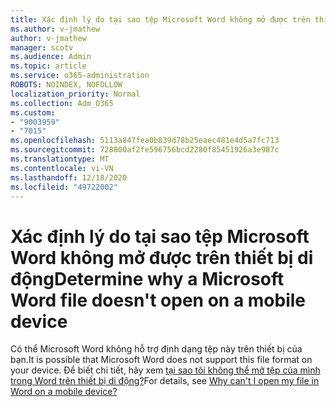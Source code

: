 ```yaml
---
title: Xác định lý do tại sao tệp Microsoft Word không mở được trên thiết bị di động
ms.author: v-jmathew
author: v-jmathew
manager: scotv
ms.audience: Admin
ms.topic: article
ms.service: o365-administration
ROBOTS: NOINDEX, NOFOLLOW
localization_priority: Normal
ms.collection: Adm_O365
ms.custom:
- "9003959"
- "7015"
ms.openlocfilehash: 5113a847fea0b839d78b25eaec481e4d5a7fc713
ms.sourcegitcommit: 728800af2fe596756bcd2280f85451926a3e987c
ms.translationtype: MT
ms.contentlocale: vi-VN
ms.lasthandoff: 12/18/2020
ms.locfileid: "49722002"
---
```

# <a name="determine-why-a-microsoft-word-file-doesnt-open-on-a-mobile-device"></a><span data-ttu-id="789ea-102">Xác định lý do tại sao tệp Microsoft Word không mở được trên thiết bị di động</span><span class="sxs-lookup"><span data-stu-id="789ea-102">Determine why a Microsoft Word file doesn't open on a mobile device</span></span>

<span data-ttu-id="789ea-103">Có thể Microsoft Word không hỗ trợ định dạng tệp này trên thiết bị của bạn.</span><span class="sxs-lookup"><span data-stu-id="789ea-103">It is possible that Microsoft Word does not support this file format on your device.</span></span> <span data-ttu-id="789ea-104">Để biết chi tiết, hãy xem [tại sao tôi không thể mở tệp của mình trong Word trên thiết bị di động?](https://go.microsoft.com/fwlink/?linkid=2135663)</span><span class="sxs-lookup"><span data-stu-id="789ea-104">For details, see [Why can't I open my file in Word on a mobile device?](https://go.microsoft.com/fwlink/?linkid=2135663)</span></span>
